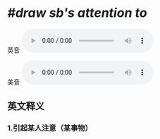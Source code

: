 # ***\#draw sb's attention to*** 
英音
<audio src="./media/draw sb's attention to1.aac" controls="controls"></audio>

美音
<audio src="./media/draw sb's attention to2.aac" controls="controls"></audio>



  

英文释义
---
### 1.**引起某人注意（某事物）**  


